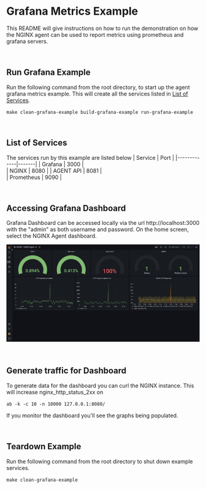 # Grafana Metrics Example
This README will give instructions on how to run the demonstration on how the NGINX agent can be used to report metrics using prometheus and grafana servers.

<br>

## Run Grafana Example
Run the following command from the root directory, to start up the agent grafana metrics example. This will create all the services listed in [List of Services](#list-of-services).
```
make clean-grafana-example build-grafana-example run-grafana-example
```
<br>

## List of Services
The services run by this example are listed below
| Service     | Port  |
|-------------|-------|
| Grafana     | 3000  |   
| NGINX       | 8080  |
| AGENT API   | 8081  |  
| Prometheus  | 9090  |

<br>

## Accessing Grafana Dashboard

Grafana Dashboard can be accessed locally via the url http://localhost:3000 with the "admin" as both username and password.
On the home screen, select the NGINX Agent dashboard. 

![Dashboard](grafana-dashboard-example.png)

<br>

## Generate traffic for Dashboard

To generate data for the dashboard you can curl the NGINX instance. This will increase nginx_http_status_2xx on 
```
ab -k -c 10 -n 10000 127.0.0.1:8080/
```
If you monitor the dashboard you'll see the graphs being populated. 

<br>

## Teardown Example

Run the following command from the root directory to shut down example services.
```
make clean-grafana-example
```
